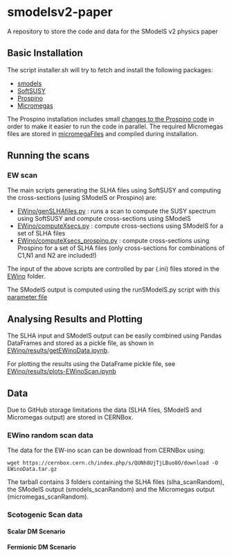 # smodelsv2-paper
A repository to store the code and data for the SModelS v2 physics paper


## Basic Installation ##

The script installer.sh will try to fetch and install the following packages:

  * [smodels](https://smodels.github.io/)
  * [SoftSUSY](https://softsusy.hepforge.org/)  
  * [Prospino](https://www.thphys.uni-heidelberg.de/~plehn/index.php?show=prospino)
  * [Micromegas](https://lapth.cnrs.fr/micromegas/)    

The Prospino installation includes small [changes to the Prospino code](prospinoModFiles) in order to make it easier to run the code in parallel.
The required Micromegas files are stored in [micromegaFiles](micromegaFiles) and compiled during installation.


## Running the scans

### EW scan ###

The main scripts generating the SLHA files using SoftSUSY and computing the cross-sections (using SModelS or Prospino) are:

  * [EWino/genSLHAfiles.py](EWino/genSLHAfiles.py) : runs a scan to compute the SUSY spectrum using SoftSUSY and compute cross-sections using SModelS
  * [EWino/computeXsecs.py](EWino/computeXsecs.py) : compute cross-sections using SModelS for a set of SLHA files
  * [EWino/computeXsecs_prospino.py](EWino/computeXsecs_prospino.py) : compute cross-sections using Prospino for a set of SLHA files (only cross-sections for combinations of C1,N1 and N2 are included!)

The input of the above scripts are controlled by par (.ini) files stored in the [EWino](EWino) folder.    

The SModelS output is computed using the runSModelS.py script with this [parameter file](EWino/smodels_parameters.ini)

## Analysing Results and Plotting ##

The SLHA input and SModelS output can be easily combined using Pandas DataFrames and stored
as a pickle file, as shown in [EWino/results/getEWinoData.ipynb](EWino/results/getEWinoData.ipynb).

For plotting the results using the DataFrame pickle file, see [EWino/results/plots-EWinoScan.ipynb](EWino/results/plots-EWinoScan.ipynb)

## Data ##

Due to GitHub storage limitations the data (SLHA files, SModelS and Micromegas output) are stored in CERNBox.

### EWino random scan data ###

The data for the EW-ino scan can be download from CERNBox
using:

``
wget https://cernbox.cern.ch/index.php/s/QUNh8UjTjLBuo8O/download -O EWinoData.tar.gz
``

The tarball contains 3 folders containing
the SLHA files (slha_scanRandom), the SModelS output (smodels_scanRandom) and the Micromegas output (micromegas_scanRandom).


### Scotogenic Scan data ###

#### Scalar DM Scenario ####


#### Fermionic DM Scenario ####
